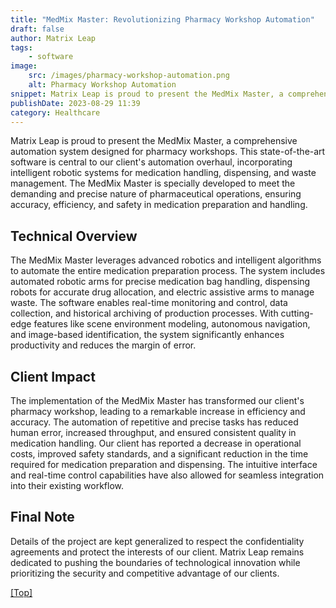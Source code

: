 ```yaml
---
title: "MedMix Master: Revolutionizing Pharmacy Workshop Automation"
draft: false
author: Matrix Leap
tags:
    - software
image:
    src: /images/pharmacy-workshop-automation.png
    alt: Pharmacy Workshop Automation
snippet: Matrix Leap is proud to present the MedMix Master, a comprehensive automation system designed for pharmacy workshops. This state-of-the-art software is central to our client's automation overhaul, incorporating intelligent robotic systems for medication handling, dispensing, and waste management. The MedMix Master is specially developed to meet the demanding and precise nature of pharmaceutical operations, ensuring accuracy, efficiency, and safety in medication preparation and handling.
publishDate: 2023-08-29 11:39
category: Healthcare
---
```


Matrix Leap is proud to present the MedMix Master, a comprehensive automation system designed for pharmacy workshops. This state-of-the-art software is central to our client's automation overhaul, incorporating intelligent robotic systems for medication handling, dispensing, and waste management. The MedMix Master is specially developed to meet the demanding and precise nature of pharmaceutical operations, ensuring accuracy, efficiency, and safety in medication preparation and handling.

## Technical Overview

The MedMix Master leverages advanced robotics and intelligent algorithms to automate the entire medication preparation process. The system includes automated robotic arms for precise medication bag handling, dispensing robots for accurate drug allocation, and electric assistive arms to manage waste. The software enables real-time monitoring and control, data collection, and historical archiving of production processes. With cutting-edge features like scene environment modeling, autonomous navigation, and image-based identification, the system significantly enhances productivity and reduces the margin of error.

## Client Impact

The implementation of the MedMix Master has transformed our client's pharmacy workshop, leading to a remarkable increase in efficiency and accuracy. The automation of repetitive and precise tasks has reduced human error, increased throughput, and ensured consistent quality in medication handling. Our client has reported a decrease in operational costs, improved safety standards, and a significant reduction in the time required for medication preparation and dispensing. The intuitive interface and real-time control capabilities have also allowed for seamless integration into their existing workflow.

## Final Note

Details of the project are kept generalized to respect the confidentiality agreements and protect the interests of our client. Matrix Leap remains dedicated to pushing the boundaries of technological innovation while prioritizing the security and competitive advantage of our clients.

<a href="#top">[Top]</a>
